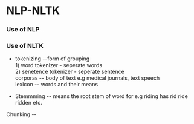 # NLP-NLTK  
### Use of NLP  
  
  
### Use of NLTK  
- tokenizing --form of grouping  
              1) word tokenizer - seperate words  
              2) senetence tokenizer - seperate sentence  
corporas -- body of text e.g medical journals, text speech  
lexicon -- words and their means  
    
- Stemmming -- means the root stem of word for e.g riding has rid ride ridden etc.  
  
Chunking -- 

  
  
  
  
  
